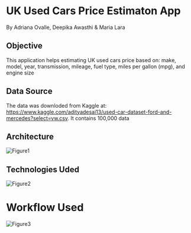 # UK Used Cars Price Estimaton App
By Adriana Ovalle, Deepika Awasthi & Maria Lara

## Objective
This application helps estimating UK used cars price based on:  make, model, year, transmission, mileage, fuel type, miles per gallon (mpg), and engine size

## Data Source
The data was downloded from Kaggle at: https://www.kaggle.com/adityadesai13/used-car-dataset-ford-and-mercedes?select=vw.csv. It contains 100,000 data 

## Architecture
![Figure1](images/Image1.png)

## Technologies Uded
![Figure2](images/Image2.png)

# Workflow Used
![Figure3](images/Image3.png)

